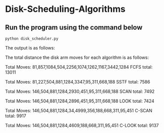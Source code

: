 # Disk-Scheduling-Algorithms

## Run the program using the command below 
```
python disk_scheduler.py
```

The output is as follows: 

The total distance the disk arm moves for each algorithm is as follows:

Total Moves:  81,857,1084,504,2256,1074,1262,1167,3442,1284
FCFS total: 13011

Total Moves:  81,227,504,881,1284,3347,95,311,668,188
SSTF total: 7586

Total Moves:  146,504,881,1284,2930,451,95,311,668,188
SCAN total: 7492

Total Moves:  146,504,881,1284,2896,451,95,311,668,188
LOOK total: 7424

Total Moves:  146,504,881,1284,34,4999,356,188,668,311,95,451
C-SCAN total: 9917

Total Moves:  146,504,881,1284,4609,188,668,311,95,451
C-LOOK total: 9137


